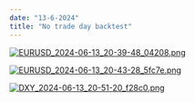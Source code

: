 ```yaml
---
date: "13-6-2024"
title: "No trade day backtest"
---
```

<a href="/EURUSD_2024-06-13_20-39-48_04208.png" target="_blank"><img src="/EURUSD_2024-06-13_20-39-48_04208.png" alt="EURUSD_2024-06-13_20-39-48_04208.png" /></a>

<a href="/EURUSD_2024-06-13_20-43-28_5fc7e.png" target="_blank"><img src="/EURUSD_2024-06-13_20-43-28_5fc7e.png" alt="EURUSD_2024-06-13_20-43-28_5fc7e.png" /></a>

<a href="/DXY_2024-06-13_20-51-20_f28c0.png" target="_blank"><img src="/DXY_2024-06-13_20-51-20_f28c0.png" alt="DXY_2024-06-13_20-51-20_f28c0.png" /></a>